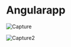 # Angularapp

![Capture](https://user-images.githubusercontent.com/42464377/130354697-126e89e0-60c3-49dd-ba9a-0dce2010b970.PNG)


![Capture2](https://user-images.githubusercontent.com/42464377/130354702-97a0350e-3348-46c1-ba17-ef02a97bc72e.PNG)
